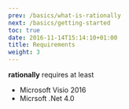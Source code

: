 ```yaml
---
prev: /basics/what-is-rationally
next: /basics/getting-started
toc: true
date: 2016-11-14T15:14:10+01:00
title: Requirements
weight: 3
---
```


**rationally** requires at least 

* Microsoft Visio 2016
* Micrsoft .Net 4.0

